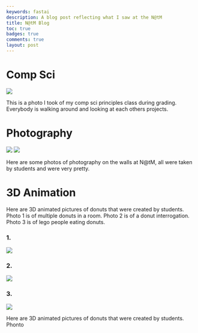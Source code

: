 ```yaml
---
keywords: fastai
description: A blog post reflecting what I saw at the N@tM
title: N@tM Blog
toc: true 
badges: true
comments: true
layout: post
---
```


# Comp Sci

![]({{site.baseurl}}/images/csclass.jpg)

This is a photo I took of my comp sci principles class during grading. Everybody is walking around and looking at each others projects.

# Photography

![]({{site.baseurl}}/images/photography1.jpg)
![]({{site.baseurl}}/images/photography2.jpg)

Here are some photos of photography on the walls at N@tM, all were taken by students and were very pretty.

# 3D Animation

Here are 3D animated pictures of donuts that were created by students. Photo 1 is of multiple donuts in a room. Photo 2 is of a donut interrogation. Photo 3 is of lego people eating donuts.

### 1. 
![]({{site.baseurl}}/images/donut1.jpg)

### 2. 
![]({{site.baseurl}}/images/donut2.jpg)

### 3.
![]({{site.baseurl}}/images/donut3.jpg)

Here are 3D animated pictures of donuts that were created by students. Phonto 